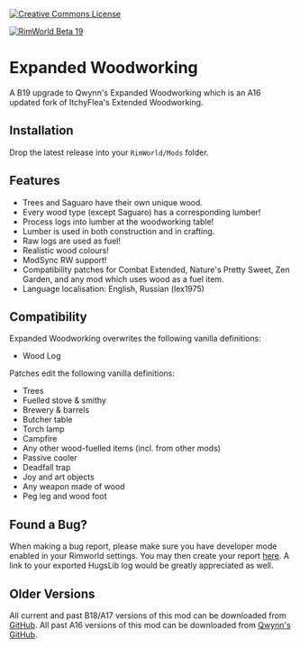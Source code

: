 [![Creative Commons License](https://i.creativecommons.org/l/by-nc-sa/4.0/80x15.png)](https://creativecommons.org/licenses/by-nc-sa/4.0/)

[![RimWorld Beta 19](https://img.shields.io/badge/RimWorld-Beta-19-brightgreen.svg)](http://rimworldgame.com/)

# Expanded Woodworking
A B19 upgrade to Qwynn's Expanded Woodworking which is an A16 updated fork of ItchyFlea's Extended Woodworking.

## Installation
Drop the latest release into your `RimWorld/Mods` folder.

## Features
- Trees and Saguaro have their own unique wood.
- Every wood type (except Saguaro) has a corresponding lumber!
- Process logs into lumber at the woodworking table!
- Lumber is used in both construction and in crafting.
- Raw logs are used as fuel!
- Realistic wood colours!
- ModSync RW support!
- Compatibility patches for Combat Extended, Nature's Pretty Sweet, Zen Garden, and any mod which uses wood as a fuel item.
- Language localisation: English, Russian (lex1975)

## Compatibility
Expanded Woodworking overwrites the following vanilla definitions:

- Wood Log

Patches edit the following vanilla definitions:

- Trees
- Fuelled stove & smithy
- Brewery & barrels
- Butcher table
- Torch lamp
- Campfire
- Any other wood-fuelled items (incl. from other mods)
- Passive cooler
- Deadfall trap
- Joy and art objects
- Any weapon made of wood
- Peg leg and wood foot

## Found a Bug?
When making a bug report, please make sure you have developer mode enabled in your Rimworld settings. You may then create your report [here](https://github.com/Adventurer13/ExpandedWoodworking/issues). A link to your exported HugsLib log would be greatly appreciated as well.

## Older Versions
All current and past B18/A17 versions of this mod can be downloaded from [GitHub](https://github.com/Adventurer13/ExpandedWoodworking/releases).
All past A16 versions of this mod can be downloaded from [Qwynn's GitHub](https://github.com/Qwynn/ExpandedWoodworking/releases).
